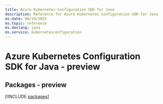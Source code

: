 ```yaml
---
title: Azure Kubernetes Configuration SDK for Java
description: Reference for Azure Kubernetes Configuration SDK for Java
ms.date: 08/19/2025
ms.topic: reference
ms.devlang: java
ms.service: kubernetesconfiguration
---
```

# Azure Kubernetes Configuration SDK for Java - preview
## Packages - preview
[!INCLUDE [packages](kubernetes-configuration-index.md)]